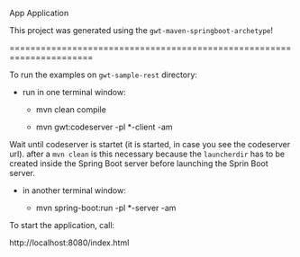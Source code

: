 App Application

This project was generated using the `gwt-maven-springboot-archetype`!

======================================================================

To run the examples on `gwt-sample-rest` directory:

* run in one terminal window:

    - mvn clean compile

    - mvn gwt:codeserver -pl *-client -am

Wait until codeserver is startet (it is started, in case you see the codeserver url). after a `mvn clean` is this necessary because the `launcherdir` has to be created inside the Spring Boot server before launching the Sprin Boot server.

* in another terminal window:

    - mvn spring-boot:run -pl *-server -am

To start the application, call:

http://localhost:8080/index.html
